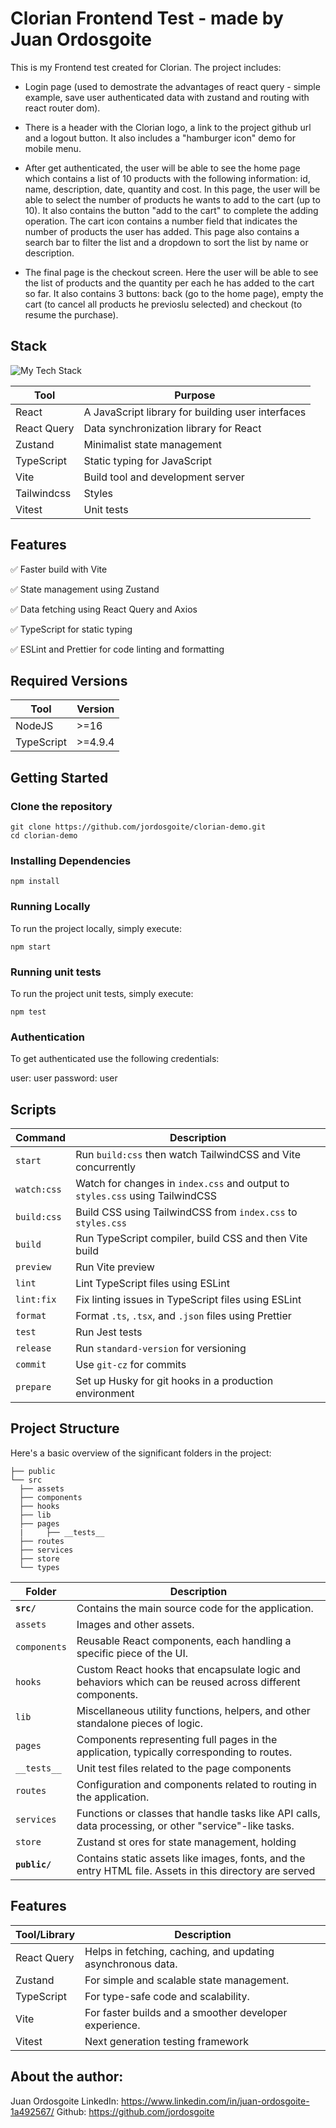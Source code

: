 # Clorian Frontend Test - made by Juan Ordosgoite

This is my Frontend test created for Clorian. The project includes:

- Login page (used to demostrate the advantages of react query - simple example, save user authenticated data with zustand and routing with react router dom). 

- There is a header with the Clorian logo, a link to the project github url and a logout button. It also includes a "hamburger icon" demo for mobile menu.

- After get authenticated, the user will be able to see the home page which contains a list of 10 products with the following information: id, name, description, date, quantity and cost. In this page, the user will be able to select the number of products he wants to add to the cart (up to 10). It also contains the button "add to the cart" to complete the adding operation. The cart icon contains a number field that indicates the number of products the user has added. This page also contains a search bar to filter the list and a dropdown to sort the list by name or description.

- The final page is the checkout screen. Here the user will be able to see the list of products and the quantity per each he has added to the cart so far. It also contains 3 buttons: back (go to the home page), empty the cart (to cancel all products he previoslu selected) and checkout (to resume the purchase).

## Stack

![My Tech Stack](https://github-readme-tech-stack.vercel.app/api/cards?align=center&titleAlign=center&lineCount=4&theme=github_dark&hideTitle=true&line1=react,react,61DAFB;react-query,react-query,FF4500;&line3=typescript,typescript,3178C6;vite,vite,646CFF;&line2=zustand,zustand,64D5CA;axios,axios,4183C4;&line4=eslint,eslint,4B32C3;prettier,prettier,F7B93E;)

| Tool         | Purpose                                           |
| ------------ | ------------------------------------------------- |
| React        | A JavaScript library for building user interfaces |
| React Query  | Data synchronization library for React            |
| Zustand      | Minimalist state management                       |
| TypeScript   | Static typing for JavaScript                      |
| Vite         | Build tool and development server                 |
| Tailwindcss  | Styles                                            |
| Vitest       | Unit tests                                        |

## Features

:white_check_mark: Faster build with Vite

:white_check_mark: State management using Zustand

:white_check_mark: Data fetching using React Query and Axios

:white_check_mark: TypeScript for static typing

:white_check_mark: ESLint and Prettier for code linting and formatting


## Required Versions

| Tool        | Version    |
| ----------- | ---------- |
| NodeJS      | >=16       |
| TypeScript  | >=4.9.4    |

## Getting Started

### Clone the repository

```
git clone https://github.com/jordosgoite/clorian-demo.git
cd clorian-demo
```

### Installing Dependencies

```
npm install
```

### Running Locally

To run the project locally, simply execute:

```
npm start
```
### Running unit tests

To run the project unit tests, simply execute:

```
npm test
```
### Authentication

To get authenticated use the following credentials:

user: user
password: user

## Scripts

| Command       | Description                                                                  |
| ------------- | -----------------------------------------------------------------------------|
| `start`       | Run `build:css` then watch TailwindCSS and Vite concurrently                 |
| `watch:css`   | Watch for changes in `index.css` and output to `styles.css` using TailwindCSS|
| `build:css`   | Build CSS using TailwindCSS from `index.css` to `styles.css`                 |
| `build`       | Run TypeScript compiler, build CSS and then Vite build                       |
| `preview`     | Run Vite preview                                                             |
| `lint`        | Lint TypeScript files using ESLint                                           |
| `lint:fix`    | Fix linting issues in TypeScript files using ESLint                          |
| `format`      | Format `.ts`, `.tsx`, and `.json` files using Prettier                       |
| `test`        | Run Jest tests                                                               |
| `release`     | Run `standard-version` for versioning                                        |
| `commit`      | Use `git-cz` for commits                                                     |
| `prepare`     | Set up Husky for git hooks in a production environment                       |


## Project Structure

Here's a basic overview of the significant folders in the project:

```
├── public
└── src
  ├── assets
  ├── components
  ├── hooks
  ├── lib
  ├── pages
  |     ├── __tests__
  ├── routes
  ├── services
  ├── store
  └── types
```


| Folder      | Description                                                                                               |
|-------------|-----------------------------------------------------------------------------------------------------------|
| **`src/`**  | Contains the main source code for the application.                                                        |
| `assets    `| Images and other assets.                                                                                  |
| `components`| Reusable React components, each handling a specific piece of the UI.                                      |
| `hooks`     | Custom React hooks that encapsulate logic and behaviors which can be reused across different components.  |
| `lib`       | Miscellaneous utility functions, helpers, and other standalone pieces of logic.                           |
| `pages`     | Components representing full pages in the application, typically corresponding to routes.                 |
| `__tests__` | Unit test files related to the page components                                                            |
| `routes`    | Configuration and components related to routing in the application.                                       |
| `services`  | Functions or classes that handle tasks like API calls, data processing, or other "service"-like tasks.    |
| `store`     | Zustand st ores for state management, holding                                                             |
| **`public/`**  | Contains static assets like images, fonts, and the entry HTML file. Assets in this directory are served| directly and are not processed by bundlers like Vite.                                                                     |




## Features

| Tool/Library | Description                                                    |
|--------------|----------------------------------------------------------------|
| React Query  | Helps in fetching, caching, and updating asynchronous data.    |
| Zustand      | For simple and scalable state management.                      |
| TypeScript   | For type-safe code and scalability.                            |
| Vite         | For faster builds and a smoother developer experience.         |
| Vitest       | Next generation testing framework                              |

## About the author:

Juan Ordosgoite
LinkedIn: https://www.linkedin.com/in/juan-ordosgoite-1a492567/
Github: https://github.com/jordosgoite


